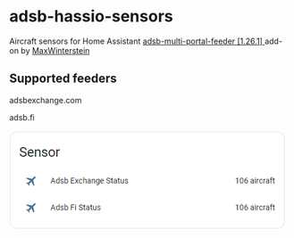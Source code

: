 # adsb-hassio-sensors

  Aircraft sensors for Home Assistant [adsb-multi-portal-feeder [1.26.1] ](https://github.com/MaxWinterstein/homeassistant-addons/tree/main/adsb-multi-portal-feeder) add-on by [MaxWinterstein](https://github.com/MaxWinterstein)
  
  

## Supported feeders

  adsbexchange.com

  adsb.fi

![sensor aircraft tracked](https://github.com/plo53/adsb-hassio-sensors/blob/master/media/Home%20Assistant%20ADS-B%20Sensors.jpg)
